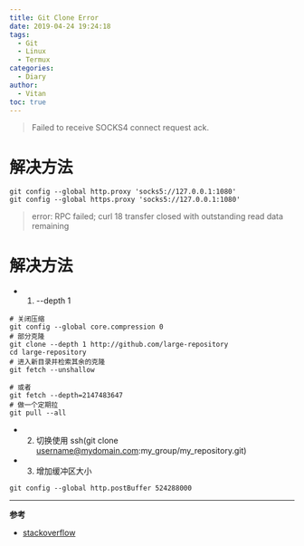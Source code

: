 ```yaml
---
title: Git Clone Error
date: 2019-04-24 19:24:18
tags:
  - Git
  - Linux
  - Termux
categories:
  - Diary
author:
  - Vitan
toc: true
---
```

> Failed to receive SOCKS4 connect request ack.
<!--more-->
# 解决方法
```git
git config --global http.proxy 'socks5://127.0.0.1:1080' 
git config --global https.proxy 'socks5://127.0.0.1:1080' 
```

> error: RPC failed; curl 18 transfer closed with outstanding read data remaining

# 解决方法

- 1. --depth 1

```shell
# 关闭压缩
git config --global core.compression 0
# 部分克隆
git clone --depth 1 http://github.com/large-repository 
cd large-repository
# 进入新目录并检索其余的克隆
git fetch --unshallow

# 或者
git fetch --depth=2147483647
# 做一个定期拉
git pull --all
```
- 2. 切换使用 ssh(git clone username@mydomain.com:my_group/my_repository.git) 
- 3. 增加缓冲区大小

```shell
git config --global http.postBuffer 524288000
```

---
**参考**
- [stackoverflow](https://stackoverflow.com/questions/38618885/error-rpc-failed-curl-transfer-closed-with-outstanding-read-data-remaining)

